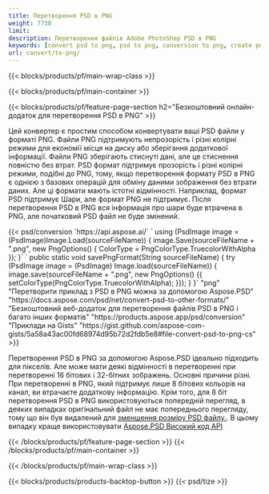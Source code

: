 ```yaml
---
title: Перетворення PSD в PNG
weight: 7730
limit: 
description: Перетворення файлів Adobe PhotoShop PSD в PNG
keywords: [convert psd to png, psd to png, conversion to png, create png from psd, print psd as png]
url: convert/to-png/
---
```


{{< blocks/products/pf/main-wrap-class >}}

{{< blocks/products/pf/main-container >}}

{{< blocks/products/pf/feature-page-section h2="Безкоштовний онлайн-додаток для перетворення PSD в PNG" >}}
<p>Цей конвертер є простим способом конвертувати ваші PSD файли у форматі PNG. Файли PNG підтримують непрозорість і різні колірні режими для економії місця на диску або зберігання додаткової інформації. Файли PNG зберігають стиснуті дані, але це стиснення повністю без втрат. PSD формат підтримує прозорість і різні колірні режими, подібні до PNG, тому, якщо перетворення формату PSD в PNG є однією з базових операцій для обміну даними зображення без втрати даних. Але ці формати мають істотні відмінності. Наприклад, формат PSD підтримує Шари, але формат PNG не підтримує. Після перетворення PSD в PNG вся інформація про шари буде втрачена в PNG, але початковий PSD файл не буде змінений.</p>
{{< psd/conversion `https://api.aspose.ai/` 
`    using (PsdImage image = (PsdImage)Image.Load(sourceFileName))
    {
        image.Save(sourceFileName + ".png",  new PngOptions() {  ColorType = PngColorType.TruecolorWithAlpha });
    }` 
	`    public static void savePngFormat(String sourceFileName) {
        try (PsdImage image = (PsdImage) Image.load(sourceFileName)) {
            image.save(sourceFileName + ".png", new PngOptions() {{
                setColorType(PngColorType.TruecolorWithAlpha);
            }});
        }
    }` 
	"png" 
"Перетворити приклад з PSD в PNG можна за допомогою Aspose.PSD"  "https://docs.aspose.com/psd/net/convert-psd-to-other-formats/" 
"Безкоштовний веб-додаток для перетворення файлів PSD в PNG і багато інших форматів" "https://products.aspose.app/psd/conversion" 
"Приклади на Gists" "https://gist.github.com/aspose-com-gists/5a58a43ac00fd68974d95b72d2fdb5e8#file-convert-psd-to-png-cs" >}}
<p>Перетворення PSD в PNG за допомогою Aspose.PSD ідеально підходить для пікселів. Але може мати деякі відмінності в перетворенні при перетворенні 16 бітових і 32-бітних зображень. Основні причини різні. При перетворенні в PNG, який підтримує лише 8 бітових кольорів на канал, ви втрачаєте додаткову інформацію. Крім того, для 8 біт перетворення PSD в PNG використовуються попередній перегляд, в деяких випадках оригінальний файл не має попереднього перегляду, тому що він був видалений для <a href="/psd/reduce-size">зменшення розміру PSD файлу.</a>. В цьому випадку краще використовувати <a href="/psd">Aspose.PSD Високий код API</a></p>
{{< /blocks/products/pf/feature-page-section >}}
{{< /blocks/products/pf/main-container >}}


{{< /blocks/products/pf/main-wrap-class >}}

{{< blocks/products/products-backtop-button >}}
{{< psd/tize >}}
